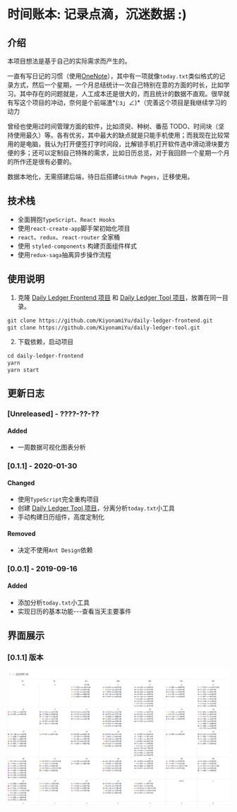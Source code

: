 # 时间账本: 记录点滴，沉迷数据 :)

## 介绍

本项目想法是基于自己的实际需求而产生的。

一直有写日记的习惯（使用[OneNote](https://products.office.com/en-us/onenote/digital-note-taking-app)），其中有一项就像`today.txt`类似格式的记录方式，然后一个星期，一个月总结统计一次自己特别在意的方面的时长，比如学习。其中存在的问题就是，人工成本还是很大的，而且统计的数据不直观。很早就有写这个项目的冲动，奈何是个前端渣*(:з」∠)*（完善这个项目是我继续学习的动力

曾经也使用过时间管理方面的软件，比如须臾、种树、番茄 TODO、时间块（坚持使用最久）等。各有优劣，其中最大的缺点就是只能手机使用；而我现在比较常用的是电脑，我认为打开便签打字时间段，比解锁手机打开软件选中滑动滑块要方便的多；还可以定制自己特殊的需求，比如日历总览，对于我回顾一个星期一个月的所作还是很有必要的。

数据本地化，无需搭建后端，待日后搭建`GitHub Pages`，迁移使用。

## 技术栈

- 全面拥抱`TypeScript`、`React Hooks`
- 使用`react-create-app`脚手架初始化项目
- `react`、`redux`、`react-router` 全家桶
- 使用 `styled-components` 构建页面组件样式
- 使用`redux-saga`抽离异步操作流程

## 使用说明

1. 克隆 [Daily Ledger Frontend 项目](https://github.com/KiyonamiYu/daily-ledger-frontend) 和 [Daily Ledger Tool 项目](https://github.com/KiyonamiYu/daily-ledger-tool)，放置在同一目录。

```
git clone https://github.com/KiyonamiYu/daily-ledger-frontend.git
git clone https://github.com/KiyonamiYu/daily-ledger-tool.git
```

2. 下载依赖，启动项目

```
cd daily-ledger-frontend
yarn
yarn start
```

## 更新日志

### [Unreleased] - ????-??-??

#### Added

- 一周数据可视化图表分析

### [0.1.1] - 2020-01-30

#### Changed

- 使用`TypeScript`完全重构项目
- 创建 [Daily Ledger Tool 项目](https://github.com/KiyonamiYu/daily-ledger-tool)，分离分析`today.txt`小工具
- 手动构建日历组件，高度定制化

#### Removed

- 决定不使用`Ant Design`依赖

### [0.0.1] - 2019-09-16

#### Added

- 添加分析`today.txt`小工具
- 实现日历的基本功能---查看当天主要事件

## 界面展示

### [0.1.1] 版本

![daily-ledger-v000101](https://raw.githubusercontent.com/514723273/.md-Pictures/master/daily-ledger-v000101.png)
